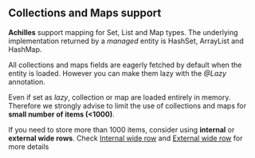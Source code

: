 ## Collections and Maps support

 **Achilles** support mapping for Set, List and Map types. The underlying implementation returned by a *managed*
 entity is HashSet, ArrayList and HashMap.
 
 All collections and maps fields are eagerly fetched by default when the entity is loaded. However you can make
 them lazy with the  *@Lazy* annotation.

 Even if set as *lazy*, collection or map are loaded entirely in memory. Therefore we strongly advise to limit
 the use of collections and maps for **small number of items (<1000)**.
 
 If you need to store more than 1000 items, consider using **internal** or **external wide rows**. Check [Internal wide row][internalWideRow]
 and [External wide row][externalWideRow] for more details

[internalWideRow]: /doanduyhai/achilles/tree/master/documentation/internalWideRow.markdown
[externalWideRow]: /doanduyhai/achilles/tree/master/documentation/externalWideRow.markdown 
 
 
 
 